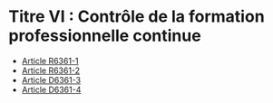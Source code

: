 # Titre VI : Contrôle de la formation professionnelle continue 

* [Article R6361-1](./LEGIARTI000022257974.md)
* [Article R6361-2](./LEGIARTI000022257971.md)
* [Article D6361-3](./LEGIARTI000022264753.md)
* [Article D6361-4](./LEGIARTI000022264750.md)
